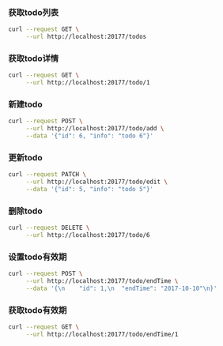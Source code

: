 ### 获取todo列表
```bash
curl --request GET \
     --url http://localhost:20177/todos
```

### 获取todo详情
```bash
curl --request GET \
     --url http://localhost:20177/todo/1
```

### 新建todo
```bash
curl --request POST \
     --url http://localhost:20177/todo/add \
     --data '{"id": 6, "info": "todo 6"}'
```

### 更新todo
```bash
curl --request PATCH \
     --url http://localhost:20177/todo/edit \
     --data '{"id": 5, "info": "todo 5"}'
```

### 删除todo
```bash
curl --request DELETE \
     --url http://localhost:20177/todo/6
```

### 设置todo有效期
```bash
curl --request POST \
     --url http://localhost:20177/todo/endTime \
     --data '{\n	"id": 1,\n	"endTime": "2017-10-10"\n}'
```

### 获取todo有效期
```bash
curl --request GET \
     --url http://localhost:20177/todo/endTime/1
```
